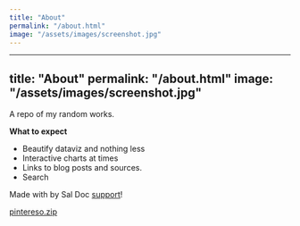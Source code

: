 ```yaml
---
title: "About"
permalink: "/about.html"
image: "/assets/images/screenshot.jpg"
---
```


---
title: "About"
permalink: "/about.html"
image: "/assets/images/screenshot.jpg"
---

A repo of my random works.

**What to expect**

- Beautify dataviz and nothing less
- Interactive charts at times
- Links to blog posts and sources.
- Search


Made with <i class="fa fa-heart text-danger"></i> by Sal Doc <a target="_blank" href="https://#">support</a>!

<a class="btn btn-danger" href="https://github.com/wowthemesnet/template-pintereso-bootstrap-jekyll/arch#"><i class="fa fa-download"></i> pintereso.zip</a> <a target="_blank" class="btn btn-warning" href="https://#"><i class="fa fa-coffee"></i> </a>
